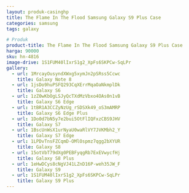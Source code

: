 ```yaml
---
layout: produk-casinghp
title: The Flame In The Flood Samsung Galaxy S9 Plus Case
categories: samsung
tags: galaxy

# Produk
product-title: The Flame In The Flood Samsung Galaxy S9 Plus Case
harga: 90000
sku: hn-4816
image-drive: 1S1FUM40lIxrS1g2_XpFs6SKPCw-SqLPr
gallery:
  - url: 1MrcayOusyndXWxg5xymJn2pSRss5Ccwc
    title: Galaxy Note 8
  - url: 1jsDo9huPSFQ293CqXErrMqaOaNkmplDk
    title: Galaxy S6
  - url: 1zZ0wKbOgLSJyQcTXdMzVbxo4OAs0n1vB
    title: Galaxy S6 Edge
  - url: 1tBR1A3CCZyNzUg_rSDSXk49_oS3mAMRP
    title: Galaxy S6 Edge Plus
  - url: 1Do0d7bN5y7e2bui5OtFlIQFxzCBS9JHV
    title: Galaxy S7
  - url: 1BscUnWsX1urNyaU0waRlVY7JVKMbh2_Y
    title: Galaxy S7 Edge
  - url: 1LPDvTnsFZCqmD-OMlOspmz7qgg2bXYUR
    title: Galaxy S8
  - url: 15otVbT79dXg0PEBFyqgRb7ExEVwycfHj
    title: Galaxy S8 Plus
  - url: 1eHwDCys8cNgVJ41LZnD16P-weh35JW_F
    title: Galaxy S9
  - url: 1S1FUM40lIxrS1g2_XpFs6SKPCw-SqLPr
    title: Galaxy S9 Plus
---
```


